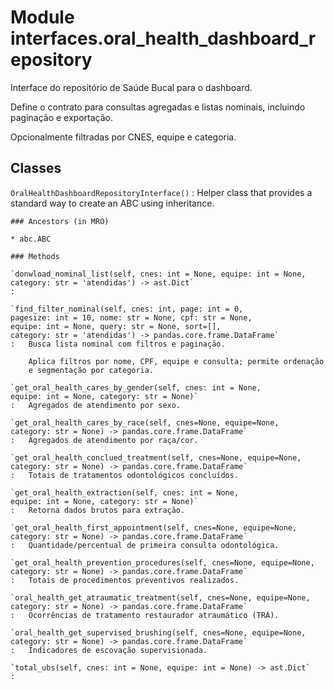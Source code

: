 Module interfaces.oral_health_dashboard_repository
==================================================
Interface do repositório de Saúde Bucal para o dashboard.

Define o contrato para consultas agregadas e
listas nominais, incluindo paginação e exportação.

Opcionalmente filtradas por CNES, equipe e categoria.

Classes
-------

`OralHealthDashboardRepositoryInterface()`
:   Helper class that provides a standard way to create an ABC using
    inheritance.

    ### Ancestors (in MRO)

    * abc.ABC

    ### Methods

    `donwload_nominal_list(self, cnes: int = None, equipe: int = None, category: str = 'atendidas') ‑> ast.Dict`
    :

    `find_filter_nominal(self, cnes: int, page: int = 0, pagesize: int = 10, nome: str = None, cpf: str = None, equipe: int = None, query: str = None, sort=[], category: str = 'atendidas') ‑> pandas.core.frame.DataFrame`
    :   Busca lista nominal com filtros e paginação.
        
        Aplica filtros por nome, CPF, equipe e consulta; permite ordenação
        e segmentação por categoria.

    `get_oral_health_cares_by_gender(self, cnes: int = None, equipe: int = None, category: str = None)`
    :   Agregados de atendimento por sexo.

    `get_oral_health_cares_by_race(self, cnes=None, equipe=None, category: str = None) ‑> pandas.core.frame.DataFrame`
    :   Agregados de atendimento por raça/cor.

    `get_oral_health_conclued_treatment(self, cnes=None, equipe=None, category: str = None) ‑> pandas.core.frame.DataFrame`
    :   Totais de tratamentos odontológicos concluídos.

    `get_oral_health_extraction(self, cnes: int = None, equipe: int = None, category: str = None)`
    :   Retorna dados brutos para extração.

    `get_oral_health_first_appointment(self, cnes=None, equipe=None, category: str = None) ‑> pandas.core.frame.DataFrame`
    :   Quantidade/percentual de primeira consulta odontológica.

    `get_oral_health_prevention_procedures(self, cnes=None, equipe=None, category: str = None) ‑> pandas.core.frame.DataFrame`
    :   Totais de procedimentos preventivos realizados.

    `oral_health_get_atraumatic_treatment(self, cnes=None, equipe=None, category: str = None) ‑> pandas.core.frame.DataFrame`
    :   Ocorrências de tratamento restaurador atraumático (TRA).

    `oral_health_get_supervised_brushing(self, cnes=None, equipe=None, category: str = None) ‑> pandas.core.frame.DataFrame`
    :   Indicadores de escovação supervisionada.

    `total_ubs(self, cnes: int = None, equipe: int = None) ‑> ast.Dict`
    :